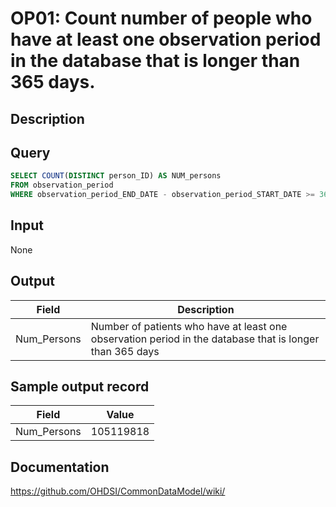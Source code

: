 # OP01: Count number of people who have at least one observation period in the database that is longer than 365 days.

## Description
## Query
```sql
SELECT COUNT(DISTINCT person_ID) AS NUM_persons
FROM observation_period
WHERE observation_period_END_DATE - observation_period_START_DATE >= 365;
```

## Input

None

## Output

|  Field |  Description |
| --- | --- |
| Num_Persons | Number of patients who have at least one observation period in the database that is longer than 365 days |

## Sample output record

|  Field |  Value |
| --- | --- |
| Num_Persons | 105119818 |


## Documentation
https://github.com/OHDSI/CommonDataModel/wiki/
